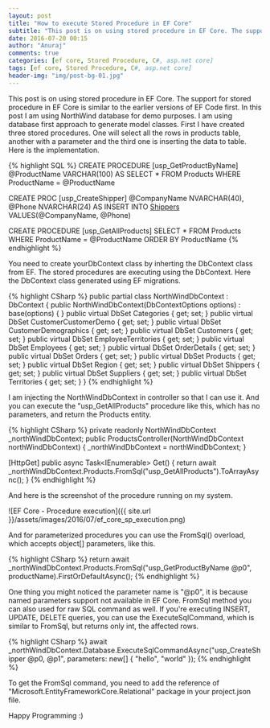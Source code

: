 ```yaml
---
layout: post
title: "How to execute Stored Procedure in EF Core"
subtitle: "This post is on using stored procedure in EF Core. The support for stored procedure in EF Core is similar to the earlier versions of EF Code first."
date: 2016-07-20 00:15
author: "Anuraj"
comments: true
categories: [ef core, Stored Procedure, C#, asp.net core]
tags: [ef core, Stored Procedure, C#, asp.net core]
header-img: "img/post-bg-01.jpg"
---
```

This post is on using stored procedure in EF Core. The support for stored procedure in EF Core is similar to the earlier versions of EF Code first. In this post I am using NorthWind database for demo purposes. I am using database first approach to generate model classes. First I have created three stored procedures. One will select all the rows in products table, another with a parameter and the third one is inserting the data to table. Here is the implementation.

{% highlight SQL %}
CREATE PROCEDURE [usp_GetProductByName]
@ProductName VARCHAR(100)
AS
SELECT * FROM Products
WHERE ProductName = @ProductName

CREATE PROC [usp_CreateShipper]
@CompanyName NVARCHAR(40), @Phone NVARCHAR(24)
AS
INSERT INTO [Shippers]([CompanyName],[Phone]) 
VALUES(@CompanyName, @Phone)

CREATE PROCEDURE [usp_GetAllProducts]
SELECT  * FROM Products
WHERE ProductName = @ProductName
ORDER BY ProductName
{% endhighlight %}

You need to create yourDbContext class by inherting the DbContext class from EF. The stored procedures are executing using the DbContext. Here the DbContext class generated using EF migrations.

{% highlight CSharp %}
public partial class NorthWindDbContext : DbContext
{
    public NorthWindDbContext(DbContextOptions<NorthWindDbContext> options) 
		: base(options)
    {
    }
    public virtual DbSet<Categories> Categories { get; set; }
    public virtual DbSet<CustomerCustomerDemo> CustomerCustomerDemo { get; set; }
    public virtual DbSet<CustomerDemographics> CustomerDemographics { get; set; }
    public virtual DbSet<Customers> Customers { get; set; }
    public virtual DbSet<EmployeeTerritories> EmployeeTerritories { get; set; }
    public virtual DbSet<Employees> Employees { get; set; }
    public virtual DbSet<OrderDetails> OrderDetails { get; set; }
    public virtual DbSet<Orders> Orders { get; set; }
    public virtual DbSet<Products> Products { get; set; }
    public virtual DbSet<Region> Region { get; set; }
    public virtual DbSet<Shippers> Shippers { get; set; }
    public virtual DbSet<Suppliers> Suppliers { get; set; }
    public virtual DbSet<Territories> Territories { get; set; }
}
{% endhighlight %}

I am injecting the NorthWindDbContext in controller so that I can use it. And you can execute the "usp_GetAllProducts" procedure like this, which has no parameters, and return the Products entity.

{% highlight CSharp %}
private readonly NorthWindDbContext _northWindDbContext;
public ProductsController(NorthWindDbContext northWindDbContext)
{
    _northWindDbContext = northWindDbContext;
}

[HttpGet]
public async Task<IEnumerable<Products>> Get()
{
    return await _northWindDbContext.Products.FromSql("usp_GetAllProducts").ToArrayAsync();
}
{% endhighlight %}

And here is the screenshot of the procedure running on my system.

![EF Core - Procedure execution]({{ site.url }}/assets/images/2016/07/ef_core_sp_execution.png)

And for parameterized procedures you can use the FromSql() overload, which accepts object[] parameters, like this.

{% highlight CSharp %}
return await _northWindDbContext.Products.FromSql("usp_GetProductByName @p0", productName).FirstOrDefaultAsync();
{% endhighlight %}

One thing you might noticed the parameter name is "@p0", it is because named parameters support not available in EF Core. FromSql method you can also used for raw SQL command as well. If you're executing INSERT, UPDATE, DELETE queries, you can use the ExecuteSqlCommand, which is similar to FromSql, but returns only int, the affected rows.

{% highlight CSharp %}
await _northWindDbContext.Database.ExecuteSqlCommandAsync("usp_CreateShipper @p0, @p1", 
        parameters: new[] { "hello", "world" });
{% endhighlight %}

To get the FromSql command, you need to add the reference of "Microsoft.EntityFrameworkCore.Relational" package in your project.json file.

Happy Programming :)
